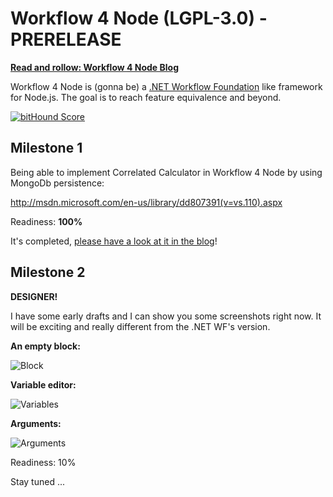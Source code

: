 Workflow 4 Node (LGPL-3.0) - PRERELEASE
=======================================

**[Read and rollow: Workflow 4 Node Blog](http://workflow4node.wordpress.com/)**

Workflow 4 Node is (gonna be) a [.NET Workflow Foundation](http://msdn.microsoft.com/en-us/library/ee342461.aspx) like framework for Node.js. The goal is to reach feature equivalence and beyond.

[![bitHound Score](https://www.bithound.io/unbornchikken/workflow-4-node-examples/badges/score.svg)](https://www.bithound.io/unbornchikken/workflow-4-node-examples)

## Milestone 1

Being able to implement Correlated Calculator in Workflow 4 Node by using MongoDb persistence:

http://msdn.microsoft.com/en-us/library/dd807391(v=vs.110).aspx

Readiness: **100%**

It's completed, [please have a look at it in the blog](http://workflow4node.wordpress.com/2014/08/16/workflow-foundation-for-node-js-milestorne-1-correlated-calculator-w-mongodb-persistence/)!

## Milestone 2

**DESIGNER!**

I have some early drafts and I can show you some screenshots right now. It will be exciting and really different from the .NET WF's version.  

**An empty block:**

![Block](https://raw.githubusercontent.com/unbornchikken/workflow-4-node-design/master/screenshots/01/wfd1.png)

**Variable editor:**

![Variables](https://raw.githubusercontent.com/unbornchikken/workflow-4-node-design/master/screenshots/01/wfd2.png)

**Arguments:**

![Arguments](https://raw.githubusercontent.com/unbornchikken/workflow-4-node-design/master/screenshots/01/wfd3.png)

Readiness: 10%

Stay tuned ...
